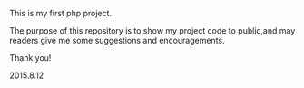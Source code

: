 This is my first php project.

The purpose of this repository is to show my project code to public,and may readers give me some suggestions and encouragements.

Thank you!  

2015.8.12                                                   



                                                    



         
